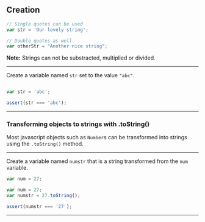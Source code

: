## Creation

```js
// Single quotes can be used
var str = 'Our lovely string';

// Double quotes as well
var otherStr = "Another nice string";
```

**Note:** Strings can not be substracted, multiplied or divided.

---

Create a variable named `str` set to the value `"abc"`.

```js

```

```js
var str = 'abc';
```

```js
assert(str === 'abc');
```

---

### Transforming objects to strings with .toString()

Most javascript objects such as `Number`s can be transformed into strings using the `.toString()` method.

---

Create a variable named `numstr` that is a string transformed from the `num` variable.

```js
var num = 27;
```

```js
var num = 27;
var numstr = 27.toString();
```

```js
assert(numstr === '27');
```

---
